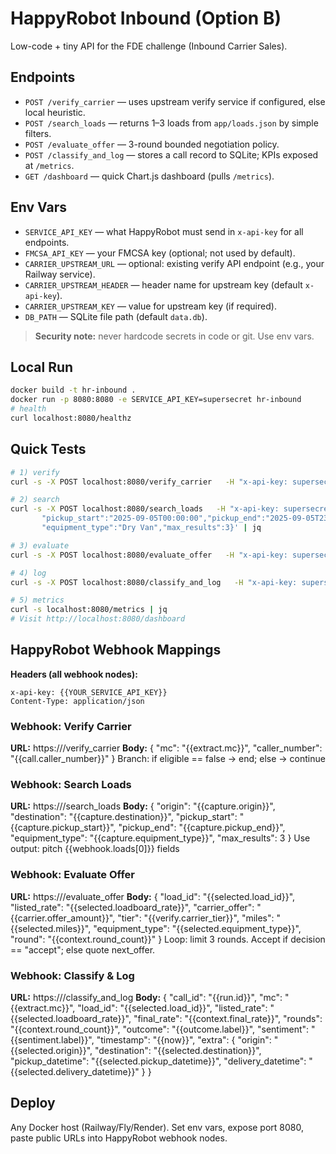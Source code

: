 
# HappyRobot Inbound (Option B)

Low-code + tiny API for the FDE challenge (Inbound Carrier Sales).

## Endpoints
- `POST /verify_carrier` — uses upstream verify service if configured, else local heuristic.
- `POST /search_loads` — returns 1–3 loads from `app/loads.json` by simple filters.
- `POST /evaluate_offer` — 3-round bounded negotiation policy.
- `POST /classify_and_log` — stores a call record to SQLite; KPIs exposed at `/metrics`.
- `GET /dashboard` — quick Chart.js dashboard (pulls `/metrics`).

## Env Vars
- `SERVICE_API_KEY` — what HappyRobot must send in `x-api-key` for all endpoints.
- `FMCSA_API_KEY` — your FMCSA key (optional; not used by default).
- `CARRIER_UPSTREAM_URL` — optional: existing verify API endpoint (e.g., your Railway service).
- `CARRIER_UPSTREAM_HEADER` — header name for upstream key (default `x-api-key`).
- `CARRIER_UPSTREAM_KEY` — value for upstream key (if required).
- `DB_PATH` — SQLite file path (default `data.db`).

> **Security note:** never hardcode secrets in code or git. Use env vars.

## Local Run
```bash
docker build -t hr-inbound .
docker run -p 8080:8080 -e SERVICE_API_KEY=supersecret hr-inbound
# health
curl localhost:8080/healthz
```

## Quick Tests
```bash
# 1) verify
curl -s -X POST localhost:8080/verify_carrier   -H "x-api-key: supersecret" -H "Content-Type: application/json"   -d '{"mc":"123456"}' | jq

# 2) search
curl -s -X POST localhost:8080/search_loads   -H "x-api-key: supersecret" -H "Content-Type: application/json"   -d '{"origin":"Dallas, TX","destination":"Atlanta, GA",
       "pickup_start":"2025-09-05T00:00:00","pickup_end":"2025-09-05T23:59:59",
       "equipment_type":"Dry Van","max_results":3}' | jq

# 3) evaluate
curl -s -X POST localhost:8080/evaluate_offer   -H "x-api-key: supersecret" -H "Content-Type: application/json"   -d '{"load_id":"DL-ATL-001","listed_rate":1500,"carrier_offer":1300,"tier":"silver","round":1}' | jq

# 4) log
curl -s -X POST localhost:8080/classify_and_log   -H "x-api-key: supersecret" -H "Content-Type: application/json"   -d '{"call_id":"run-001","mc":"123456","load_id":"DL-ATL-001","listed_rate":1500,"final_rate":1450,"rounds":2,"outcome":"agreed","sentiment":"positive"}' | jq

# 5) metrics
curl -s localhost:8080/metrics | jq
# Visit http://localhost:8080/dashboard
```

## HappyRobot Webhook Mappings

**Headers (all webhook nodes):**
```
x-api-key: {{YOUR_SERVICE_API_KEY}}
Content-Type: application/json
```

### Webhook: Verify Carrier
**URL:** https://<your-host>/verify_carrier
**Body:**
{
  "mc": "{{extract.mc}}",
  "caller_number": "{{call.caller_number}}"
}
Branch: if eligible == false -> end; else -> continue

### Webhook: Search Loads
**URL:** https://<your-host>/search_loads
**Body:**
{
  "origin": "{{capture.origin}}",
  "destination": "{{capture.destination}}",
  "pickup_start": "{{capture.pickup_start}}",
  "pickup_end": "{{capture.pickup_end}}",
  "equipment_type": "{{capture.equipment_type}}",
  "max_results": 3
}
Use output: pitch {{webhook.loads[0]}} fields

### Webhook: Evaluate Offer
**URL:** https://<your-host>/evaluate_offer
**Body:**
{
  "load_id": "{{selected.load_id}}",
  "listed_rate": "{{selected.loadboard_rate}}",
  "carrier_offer": "{{carrier.offer_amount}}",
  "tier": "{{verify.carrier_tier}}",
  "miles": "{{selected.miles}}",
  "equipment_type": "{{selected.equipment_type}}",
  "round": "{{context.round_count}}"
}
Loop: limit 3 rounds. Accept if decision == "accept"; else quote next_offer.

### Webhook: Classify & Log
**URL:** https://<your-host>/classify_and_log
**Body:**
{
  "call_id": "{{run.id}}",
  "mc": "{{extract.mc}}",
  "load_id": "{{selected.load_id}}",
  "listed_rate": "{{selected.loadboard_rate}}",
  "final_rate": "{{context.final_rate}}",
  "rounds": "{{context.round_count}}",
  "outcome": "{{outcome.label}}",
  "sentiment": "{{sentiment.label}}",
  "timestamp": "{{now}}",
  "extra": {
    "origin": "{{selected.origin}}",
    "destination": "{{selected.destination}}",
    "pickup_datetime": "{{selected.pickup_datetime}}",
    "delivery_datetime": "{{selected.delivery_datetime}}"
  }
}

## Deploy
Any Docker host (Railway/Fly/Render). Set env vars, expose port 8080, paste public URLs into HappyRobot webhook nodes.
